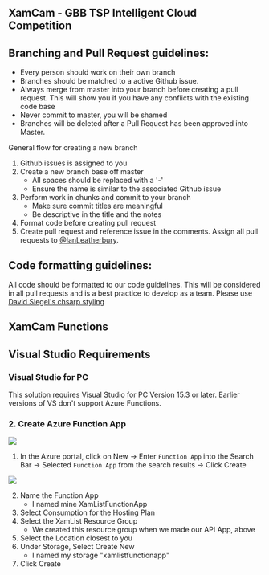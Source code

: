 ## XamCam - GBB TSP Intelligent Cloud Competition 

## Branching and Pull Request guidelines:

* Every person should work on their own branch
* Branches should be matched to a active Github issue.
* Always merge from master into your branch before creating a pull request. This will show you if you have any conflicts with the existing code base
* Never commit to master, you will be shamed
* Branches will be deleted after a Pull Request has been approved into Master. 

General flow for creating a new branch

1. Github issues is assigned to you
2. Create a new branch base off master
    * All spaces should be replaced with a '-'
    * Ensure the name is similar to the associated Github issue
3. Perform work in chunks and commit to your branch
    * Make sure commit titles are meaningful
    * Be descriptive in the title and the notes
4. Format code before creating pull request
5. Create pull request and reference issue in the comments. Assign all pull requests to [@IanLeatherbury](https://github.com/IanLeatherbury).

## Code formatting guidelines:

All code should be formatted to our code guidelines. This will be considered in all pull requests and is a best practice to develop as a team. Please use [David Siegel's chsarp styling](https://github.com/dvdsgl/csharp-in-style)

## XamCam Functions

## Visual Studio Requirements

### Visual Studio for PC

This solution requires Visual Studio for PC Version 15.3 or later.
Earlier versions of VS don't support Azure Functions.

### 2. Create Azure Function App

![](https://user-images.githubusercontent.com/13558917/29196481-756d88bc-7de9-11e7-9d81-33c14d1077b0.png)

1. In the Azure portal, click on New -> Enter `Function App` into the Search Bar -> Selected `Function App` from the search results -> Click Create

![](https://user-images.githubusercontent.com/13558917/29196973-ea5fb796-7dec-11e7-92d3-fda7ba5a6f6b.png)

2. Name the Function App
    - I named mine XamListFunctionApp
3. Select Consumption for the Hosting Plan
4. Select the XamList Resource Group
    - We created this resource group when we made our API App, above
5. Select the Location closest to you
6. Under Storage, Select Create New
    - I named my storage "xamlistfunctionapp"
7. Click Create


